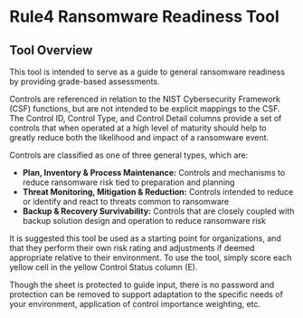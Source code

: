 # Rule4 Ransomware Readiness Tool

## Tool Overview
This tool is intended to serve as a guide to general ransomware readiness by providing grade-based assessments. 

Controls are referenced in relation to the NIST Cybersecurity Framework (CSF) functions, but are not intended to be explicit mappings to the CSF. The Control ID, Control Type, and Control Detail columns provide a set of controls that when operated at a high level of maturity should help to greatly reduce both the likelihood and impact of a ransomware event. 

Controls are classified as one of three general types, which are:
 * __Plan, Inventory & Process Maintenance:__ Controls and mechanisms to reduce ransomware risk tied to preparation and planning
 * __Threat Monitoring, Mitigation & Reduction:__ Controls intended to reduce or identify and react to threats common to ransomware
 * __Backup & Recovery Survivability:__ Controls that are closely coupled with backup solution design and operation to reduce ransomware risk

It is suggested this tool be used as a starting point for organizations, and that they perform their own risk rating and adjustments if deemed appropriate relative to their environment. To use the tool, simply score each yellow cell in the yellow Control Status column (E).

Though the sheet is protected to guide input, there is no password and protection can be removed to support adaptation to the specific needs of your environment, application of control importance weighting, etc.
